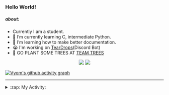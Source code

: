 ### Hello World!

##### about:
- Currently I am a student.
- 🌱 I’m currently learning C, intermediate Python.
- 🌱 I’m learning how to make better documentation.
- 😭 I'm working on [TearDrops](https://github.com/Vyvy-vi/TearDrops)(Discord Bot)
- 🌱 GO PLANT SOME TREES AT [TEAM TREES](https://teamtrees.org/)

<p align="center">
  <a href="https://twitter.com/Vyvy_viM"><img target="_blank" src="https://img.shields.io/badge/twitter%20@Vyvy_viM-0D95E8?style=for-the-badge&logo=twitter&logoColor=white"/></a> 
  <a href="https://vyvy-vi.github.io/portfolio"><img target="_blank" src="https://img.shields.io/badge/-I%27m_craving_for_open_source-green?style=for-the-badge&logo=github&logoColor=black"/></a> 
</p>

[![Vyom's github activity graph](https://activity-graph.herokuapp.com/graph?username=Vyvy-vi)](https://github.com/ashutosh00710/github-readme-activity-graph)

---
<details>
  <summary>:zap: My Activity:</summary>
  
<!--START_SECTION:waka-->
**I'm a Night 🦉** 

```text
🌞 Morning    27 commits     █░░░░░░░░░░░░░░░░░░░░░░░░   4.73% 
🌆 Daytime    147 commits    ██████░░░░░░░░░░░░░░░░░░░   25.74% 
🌃 Evening    240 commits    ██████████░░░░░░░░░░░░░░░   42.03% 
🌙 Night      157 commits    ███████░░░░░░░░░░░░░░░░░░   27.5%

```
📅 **I'm Most Productive on Sunday** 

```text
Monday       93 commits     ████░░░░░░░░░░░░░░░░░░░░░   16.29% 
Tuesday      93 commits     ████░░░░░░░░░░░░░░░░░░░░░   16.29% 
Wednesday    71 commits     ███░░░░░░░░░░░░░░░░░░░░░░   12.43% 
Thursday     94 commits     ████░░░░░░░░░░░░░░░░░░░░░   16.46% 
Friday       34 commits     █░░░░░░░░░░░░░░░░░░░░░░░░   5.95% 
Saturday     80 commits     ███░░░░░░░░░░░░░░░░░░░░░░   14.01% 
Sunday       106 commits    ████░░░░░░░░░░░░░░░░░░░░░   18.56%

```


📊 **This Week I Spent My Time On** 

```text
🔥 Editors: 
Vim                      9 hrs 42 mins       █████████████████████████   100.0%

🐱‍💻 Projects: 
Praise-Bot-Discord       3 hrs 11 mins       ████████░░░░░░░░░░░░░░░░░   32.82% 
Shepherd-bot             2 hrs 20 mins       ██████░░░░░░░░░░░░░░░░░░░   24.03% 
MLH-bot                  2 hrs 13 mins       █████░░░░░░░░░░░░░░░░░░░░   22.88% 
Unknown Project          1 hr 22 mins        ███░░░░░░░░░░░░░░░░░░░░░░   14.2% 
hacktoberfest-practice   24 mins             █░░░░░░░░░░░░░░░░░░░░░░░░   4.24%

```


 Last Updated on 10/07/2021
<!--END_SECTION:waka-->
</details>

